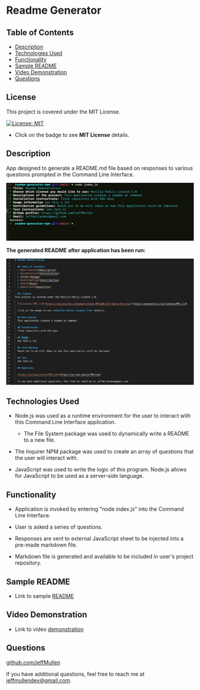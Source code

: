 # Readme Generator

  ## Table of Contents
  * [Description](#description)
  * [Technologies Used](#technologies-used)
  * [Functionality](#functionality)
  * [Sample README](#sample-readme)
  * [Video Demonstration](#video-demonstration)
  * [Questions](#questions)

  ## License 
  This project is covered under the MIT License.
    
  [![License: MIT](https://img.shields.io/badge/License-MIT-yellow.svg)](https://opensource.org/licenses/MIT)
  
  - Click on the badge to see **MIT License** details.

  ## Description
  App designed to generate a README.md file based on responses to various questions prompted in the Command Line Interface.

  ![App screenshot](./assets/images/readme-app-screenshot.png)

  **The generated README after application has been run:**

  ![Generated Readme](./assets/images/generated-readme-screenshot.png)

  ## Technologies Used
  - Node.js was used as a runtime environment for the user to interact with this Command Line Interface application.

    * The File System package was used to dynamically write a README to a new file.

  - The Inquirer NPM package was used to create an array of questions that the user will interact with.
  
  - JavaScript was used to write the logic of this program.  Node.js allows for JavaScript to be used as a server-side language.

  ## Functionality
  - Application is invoked by entering "node index.js" into the Command Line Interface.

  - User is asked a series of questions.
    
  - Responses are sent to external JavaScript sheet to be injected into a pre-made markdown file.

  - Markdown file is generated and available to be included in user's project repository.
  
  ## Sample README
  - Link to sample [README](./sample-readme/generateReadme.md)

  ## Video Demonstration
  - Link to video [demonstration](https://drive.google.com/file/d/1fKFZnUkkVQHlU3_wphIZFHM15PV_YB4t/view?usp=sharing)

  ## Questions
  
  [github.com/jeffMullen](https://github.com/jeffMullen)

  If you have additional questions, feel free to reach me at jeffmullendev@gmail.com.